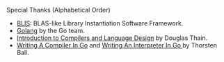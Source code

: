 Special Thanks (Alphabetical Order)

- [BLIS](https://github.com/flame/blis): BLAS-like Library Instantiation Software Framework.
- [Golang](https://golang.org/) by the Go team.
- [Introduction to Compilers and Language Design](https://www3.nd.edu/~dthain/compilerbook/) by Douglas Thain.
- [Writing A Compiler In Go](https://compilerbook.com/) and [Writing An Interpreter In Go ](https://interpreterbook.com/) by Thorsten Ball.


